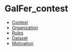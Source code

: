 # GalFer_contest

- [Contest](https://github.com/cadema-PoliTO/GalFer_contest/blob/main/Presentations/contest.pdf)
- [Organization](https://github.com/cadema-PoliTO/GalFer_contest/blob/main/Presentations/organization.pdf)
- [Rules](https://github.com/cadema-PoliTO/GalFer_contest/blob/main/Presentations/rules.pdf)
- [Dataset](https://github.com/cadema-PoliTO/GalFer_contest/blob/main/Presentations/dataset.pdf)
- <a href="https://github.com/cadema-PoliTO/GalFer_contest/blob/main/Presentations/motivation.pdf" target="_blank">Motivation
